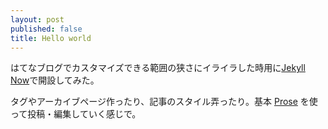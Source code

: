 ```yaml
---
layout: post
published: false
title: Hello world
---
```

はてなブログでカスタマイズできる範囲の狭さにイライラした時用に<a href="http://www.jekyllnow.com/" target="_blank">Jekyll Now</a>で開設してみた。

タグやアーカイブページ作ったり、記事のスタイル弄ったり。基本 [Prose](http://prose.io/#about) を使って投稿・編集していく感じで。